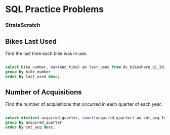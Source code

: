 # SQL Practice Problems
### StrataScratch


## Bikes Last Used

Find the last time each bike was in use.

```sql

select bike_number, max(end_time) as last_used from dc_bikeshare_q1_2012
group by bike_number
order by last_used desc;

```

## Number of Acquisitions

Find the number of acquisitions that occurred in each quarter of each year.

```sql

select distinct acquired_quarter, count(acquired_quarter) as cnt_acq from crunchbase_acquisitions
group by acquired_quarter
order by cnt_acq desc;

```